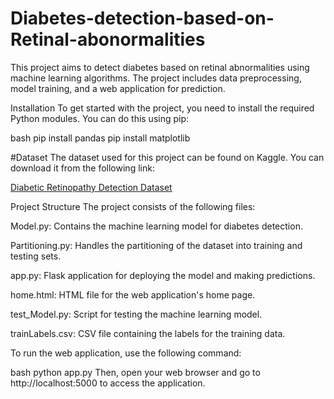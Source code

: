 # Diabetes-detection-based-on-Retinal-abonormalities

This project aims to detect diabetes based on retinal abnormalities using machine learning algorithms. The project includes data preprocessing, model training, and a web application for prediction.

Installation
To get started with the project, you need to install the required Python modules. You can do this using pip:

bash
pip install pandas
pip install matplotlib

#Dataset
The dataset used for this project can be found on Kaggle. You can download it from the following link:

[Diabetic Retinopathy Detection Dataset](https://www.kaggle.com/competitions/diabetic-retinopathy-detection/data)

Project Structure
The project consists of the following files:

Model.py: Contains the machine learning model for diabetes detection.

Partitioning.py: Handles the partitioning of the dataset into training and testing sets.

app.py: Flask application for deploying the model and making predictions.

home.html: HTML file for the web application's home page.

test_Model.py: Script for testing the machine learning model.

trainLabels.csv: CSV file containing the labels for the training data.

To run the web application, use the following command:

bash
python app.py
Then, open your web browser and go to http://localhost:5000 to access the application.

